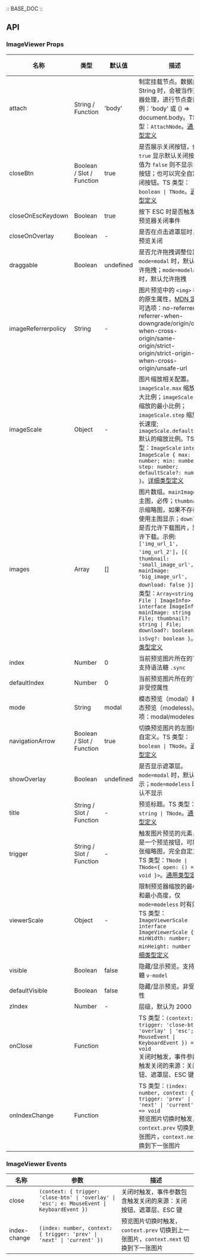 :: BASE_DOC ::

## API

### ImageViewer Props

名称 | 类型 | 默认值 | 描述 | 必传
-- | -- | -- | -- | --
attach | String / Function | 'body' | 制定挂载节点。数据类型为 String 时，会被当作选择器处理，进行节点查询。示例：'body' 或 () => document.body。TS 类型：`AttachNode`。[通用类型定义](https://github.com/Tencent/tdesign-vue/blob/develop/src/common.ts) | N
closeBtn | Boolean / Slot / Function | true | 是否展示关闭按钮，值为 `true` 显示默认关闭按钮；值为 `false` 则不显示关闭按钮；也可以完全自定义关闭按钮。TS 类型：`boolean \| TNode`。[通用类型定义](https://github.com/Tencent/tdesign-vue/blob/develop/src/common.ts) | N
closeOnEscKeydown | Boolean | true | 按下 ESC 时是否触发图片预览器关闭事件 | N
closeOnOverlay | Boolean | - | 是否在点击遮罩层时，触发预览关闭 | N
draggable | Boolean | undefined | 是否允许拖拽调整位置。`mode=modal` 时，默认不允许拖拽；`mode=modeless` 时，默认允许拖拽 | N
imageReferrerpolicy | String | - | 图片预览中的 `<img>` 标签的原生属性，[MDN 定义](https://developer.mozilla.org/en-US/docs/Web/HTTP/Headers/Referrer-Policy)。可选项：no-referrer/no-referrer-when-downgrade/origin/origin-when-cross-origin/same-origin/strict-origin/strict-origin-when-cross-origin/unsafe-url | N
imageScale | Object | - |  图片缩放相关配置。`imageScale.max` 缩放的最大比例；`imageScale.min` 缩放的最小比例；`imageScale.step` 缩放的步长速度; `imageScale.defaultScale` 默认的缩放比例。TS 类型：`ImageScale` `interface ImageScale { max: number; min: number; step: number; defaultScale?: number; }`。[详细类型定义](https://github.com/Tencent/tdesign-vue/tree/develop/src/image-viewer/type.ts) | N
images | Array | [] | 图片数组。`mainImage` 表示主图，必传；`thumbnail` 表示缩略图，如果不存在，则使用主图显示；`download` 是否允许下载图片，默认允许下载。示例: `['img_url_1', 'img_url_2']`，`[{ thumbnail: 'small_image_url', mainImage: 'big_image_url', download: false }]`。TS 类型：`Array<string \| File \| ImageInfo>` `interface ImageInfo { mainImage: string \| File; thumbnail?: string \| File; download?: boolean; isSvg?: boolean }`。[详细类型定义](https://github.com/Tencent/tdesign-vue/tree/develop/src/image-viewer/type.ts) | N
index | Number | 0 | 当前预览图片所在的下标。支持语法糖 `.sync` | N
defaultIndex | Number | 0 | 当前预览图片所在的下标。非受控属性 | N
mode | String | modal | 模态预览（modal）和非模态预览（modeless)。可选项：modal/modeless | N
navigationArrow | Boolean / Slot / Function | true | 切换预览图片的左图标，可自定义。TS 类型：`boolean \| TNode`。[通用类型定义](https://github.com/Tencent/tdesign-vue/blob/develop/src/common.ts) | N
showOverlay | Boolean | undefined | 是否显示遮罩层。`mode=modal` 时，默认显示；`mode=modeless` 时，默认不显示 | N
title | String / Slot / Function | - | 预览标题。TS 类型：`string \| TNode`。[通用类型定义](https://github.com/Tencent/tdesign-vue/blob/develop/src/common.ts) | N
trigger | String / Slot / Function | - | 触发图片预览的元素，可能是一个预览按钮，可能是一张缩略图，完全自定义。TS 类型：`TNode \| TNode<{ open: () => void }>`。[通用类型定义](https://github.com/Tencent/tdesign-vue/blob/develop/src/common.ts) | N
viewerScale | Object | - | 限制预览器缩放的最小宽度和最小高度，仅 `mode=modeless` 时有效。TS 类型：`ImageViewerScale` `interface ImageViewerScale { minWidth: number; minHeight: number }`。[详细类型定义](https://github.com/Tencent/tdesign-vue/tree/develop/src/image-viewer/type.ts) | N
visible | Boolean | false | 隐藏/显示预览。支持语法糖 `v-model` | N
defaultVisible | Boolean | false | 隐藏/显示预览。非受控属性 | N
zIndex | Number | - | 层级，默认为 2000 | N
onClose | Function |  | TS 类型：`(context: { trigger: 'close-btn' \| 'overlay' \| 'esc'; e: MouseEvent \| KeyboardEvent }) => void`<br/>关闭时触发，事件参数包含触发关闭的来源：关闭按钮、遮罩层、ESC 键 | N
onIndexChange | Function |  | TS 类型：`(index: number, context: { trigger: 'prev' \| 'next' \| 'current' }) => void`<br/>预览图片切换时触发，`context.prev` 切换到上一张图片，`context.next` 切换到下一张图片 | N

### ImageViewer Events

名称 | 参数 | 描述
-- | -- | --
close | `(context: { trigger: 'close-btn' \| 'overlay' \| 'esc'; e: MouseEvent \| KeyboardEvent })` | 关闭时触发，事件参数包含触发关闭的来源：关闭按钮、遮罩层、ESC 键
index-change | `(index: number, context: { trigger: 'prev' \| 'next' \| 'current' })` | 预览图片切换时触发，`context.prev` 切换到上一张图片，`context.next` 切换到下一张图片
